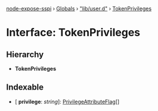 [node-expose-sspi](../README.md) › [Globals](../globals.md) › ["lib/user.d"](../modules/_lib_user_d_.md) › [TokenPrivileges](_lib_user_d_.tokenprivileges.md)

# Interface: TokenPrivileges

## Hierarchy

* **TokenPrivileges**

## Indexable

* \[ **privilege**: *string*\]: [PrivilegeAttributeFlag](../modules/_lib_flags_index_d_.md#privilegeattributeflag)[]
